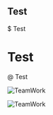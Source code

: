 ## Test
$ Test
# Test
@ Test


![TeamWork](https://github.com/user-attachments/assets/2ce2ab40-ade3-4bfa-93af-c9b6273ab59c)


![TeamWork](https://github.com/user-attachments/assets/e981b131-38d9-4f57-8328-90b09426d0b7)
